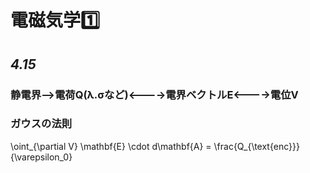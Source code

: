 # 電磁気学1️⃣
## *4.15*
### 静電界-->電荷Q(λ.σなど)<---->電界ベクトルE<---->電位V
### ガウスの法則
\oint_{\partial V} \mathbf{E} \cdot d\mathbf{A} = \frac{Q_{\text{enc}}}{\varepsilon_0}